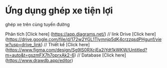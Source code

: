 # Ứng dụng ghép xe tiện lợi
ghép xe trên cùng tuyến đường

Phân tích [Click here] (https://app.diagrams.net/)
//
link Drive [Click here] (https://drive.google.com/file/d/172w2YGL1TIymnjp5dK4crzzqsdPHgunf/view?usp=drive_link)
//
Thiết kế [Click here] (https://www.figma.com/design/Sg9lS0RXcjEa2iYdt1kWKW/Untitled?m=auto&t=gszmFX7h7oprxAk2-6)
//
Database [Click here] (https://www.drawdb.app/editor)
